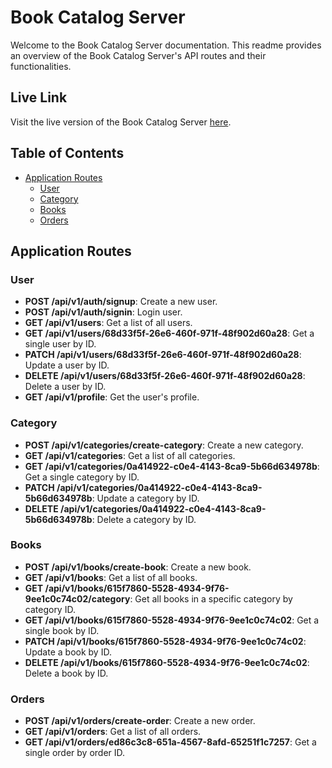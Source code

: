 # Book Catalog Server

Welcome to the Book Catalog Server documentation. This readme provides an overview of the Book Catalog Server's API routes and their functionalities.

## Live Link
Visit the live version of the Book Catalog Server [here](https://book-catalog-server-lbr599tom-mh01-hasan.vercel.app).

## Table of Contents
- [Application Routes](#application-routes)
  - [User](#user)
  - [Category](#category)
  - [Books](#books)
  - [Orders](#orders)

## Application Routes

### User
- **POST /api/v1/auth/signup**: Create a new user.
- **POST /api/v1/auth/signin**: Login user.
- **GET /api/v1/users**: Get a list of all users.
- **GET /api/v1/users/68d33f5f-26e6-460f-971f-48f902d60a28**: Get a single user by ID.
- **PATCH /api/v1/users/68d33f5f-26e6-460f-971f-48f902d60a28**: Update a user by ID.
- **DELETE /api/v1/users/68d33f5f-26e6-460f-971f-48f902d60a28**: Delete a user by ID.
- **GET /api/v1/profile**: Get the user's profile.

### Category
- **POST /api/v1/categories/create-category**: Create a new category.
- **GET /api/v1/categories**: Get a list of all categories.
- **GET /api/v1/categories/0a414922-c0e4-4143-8ca9-5b66d634978b**: Get a single category by ID.
- **PATCH /api/v1/categories/0a414922-c0e4-4143-8ca9-5b66d634978b**: Update a category by ID.
- **DELETE /api/v1/categories/0a414922-c0e4-4143-8ca9-5b66d634978b**: Delete a category by ID.

### Books
- **POST /api/v1/books/create-book**: Create a new book.
- **GET /api/v1/books**: Get a list of all books.
- **GET /api/v1/books/615f7860-5528-4934-9f76-9ee1c0c74c02/category**: Get all books in a specific category by category ID.
- **GET /api/v1/books/615f7860-5528-4934-9f76-9ee1c0c74c02**: Get a single book by ID.
- **PATCH /api/v1/books/615f7860-5528-4934-9f76-9ee1c0c74c02**: Update a book by ID.
- **DELETE /api/v1/books/615f7860-5528-4934-9f76-9ee1c0c74c02**: Delete a book by ID.

### Orders
- **POST /api/v1/orders/create-order**: Create a new order.
- **GET /api/v1/orders**: Get a list of all orders.
- **GET /api/v1/orders/ed86c3c8-651a-4567-8afd-65251f1c7257**: Get a single order by order ID.


